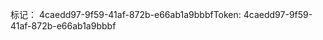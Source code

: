<span data-ttu-id="6d3d4-101">标记： 4caedd97-9f59-41af-872b-e66ab1a9bbbf</span><span class="sxs-lookup"><span data-stu-id="6d3d4-101">Token: 4caedd97-9f59-41af-872b-e66ab1a9bbbf</span></span>